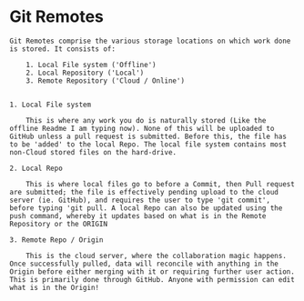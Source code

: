 # Git Remotes

	Git Remotes comprise the various storage locations on which work done is stored. It consists of:

		1. Local File system ('Offline')
		2. Local Repository ('Local')
		3. Remote Repository ('Cloud / Online')


	1. Local File system

		This is where any work you do is naturally stored (Like the offline Readme I am typing now). None of this will be uploaded to GitHub unless a pull request is submitted. Before this, the file has to be 'added' to the local Repo. The local file system contains most non-Cloud stored files on the hard-drive.

	2. Local Repo

		This is where local files go to before a Commit, then Pull request are submitted; the file is effectively pending upload to the cloud server (ie. GitHub), and requires the user to type 'git commit', before typing 'git pull. A local Repo can also be updated using the push command, whereby it updates based on what is in the Remote Repository or the ORIGIN

	3. Remote Repo / Origin

		This is the cloud server, where the collaboration magic happens. Once successfully pulled, data will reconcile with anything in the Origin before either merging with it or requiring further user action. This is primarily done through GitHub. Anyone with permission can edit what is in the Origin!
